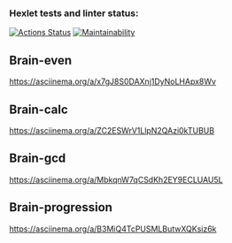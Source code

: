 ### Hexlet tests and linter status:
[![Actions Status](https://github.com/Gaika73/python-project-49/workflows/hexlet-check/badge.svg)](https://github.com/Gaika73/python-project-49/actions)
[![Maintainability](https://api.codeclimate.com/v1/badges/8249fd8d46fa6f3bb5be/maintainability)](https://codeclimate.com/github/Gaika73/python-project-49/maintainability)

## Brain-even
https://asciinema.org/a/x7gJ8S0DAXnj1DyNoLHApx8Wv

## Brain-calc
https://asciinema.org/a/ZC2ESWrV1LlpN2QAzi0kTUBUB

## Brain-gcd
https://asciinema.org/a/MbkqnW7qCSdKh2EY9ECLUAU5L

## Brain-progression
https://asciinema.org/a/B3MiQ4TcPUSMLButwXQKsiz6k

